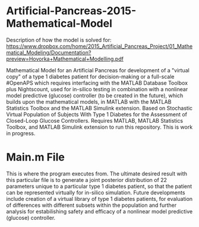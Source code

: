 # Artificial-Pancreas-2015-Mathematical-Model

Description of how the model is solved for: https://www.dropbox.com/home/2015_Artificial_Pancreas_Project/01_Mathematical_Modeling/Documentation?preview=Hovorka+Mathematical+Modelling.pdf

Mathematical Model for an Artificial Pancreas for development of a "virtual copy" of a type 1 diabetes patient for decision-making or a full-scale #OpenAPS which requires interfacing with the MATLAB Database Toolbox plus Nightscount, used for in-silico testing in combination with a nonlinear model predictive (glucose) controller (to be created in the future), which builds upon the mathematical models, in MATLAB with the MATLAB Statistics Toolbox and the MATLAB Simulink extension. Based on Stochastic Virtual Population of Subjects With Type 1 Diabetes for the Assessment of Closed-Loop Glucose Controllers. Requires MATLAB, MATLAB Statistics Toolbox, and MATLAB Simulink extension to run this repository. This is work in progress. 

# Main.m File
This is where the program executes from. The ultimate desired result with this particular file is to generate a joint posterior distribution of 22 parameters unique to a particular type 1 diabetes patient, so that the patient can be represented virtually for in-silico simulation. Future developments include creation of a virtual library of type 1 diabetes patients, for evaluation of differences with different subsets within the population and further analysis for estabilishing safety and efficacy of a nonlinear model predictive (glucose) controller.


